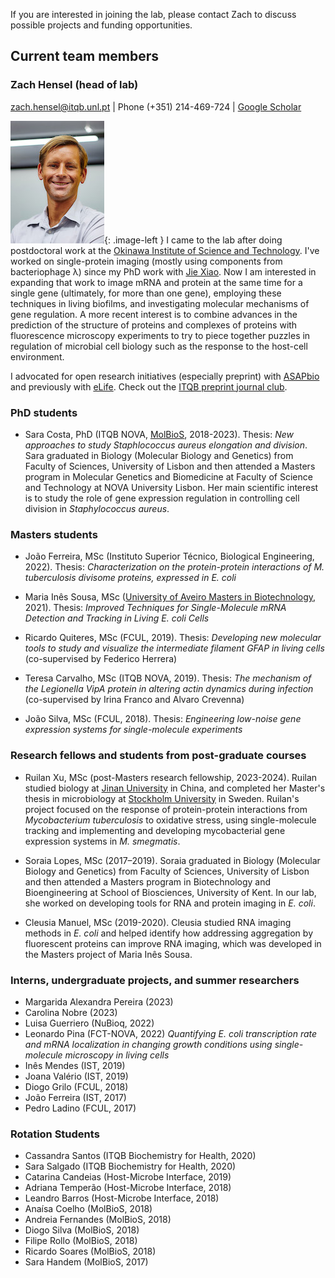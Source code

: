 If you are interested in joining the lab, please contact Zach to discuss possible projects and funding opportunities.

## Current team members

### Zach Hensel (head of lab)

[zach.hensel@itqb.unl.pt](mailto:zach.hensel@itqb.unl.pt) | Phone (+351) 214-469-724 | [Google Scholar](https://scholar.google.pt/citations?user=QwsENLQAAAAJ&hl=en) 

![Zach](img/zach.jpg){: .image-left } I came to the lab after doing postdoctoral work at the [Okinawa Institute of Science and Technology](https://www.oist.jp/). I've worked on single-protein imaging (mostly using components from bacteriophage λ) since my PhD work with [Jie Xiao](http://xiao.med.jhmi.edu/). Now I am interested in expanding that work to image mRNA and protein at the same time for a single gene (ultimately, for more than one gene), employing these techniques in living biofilms, and investigating molecular mechanisms of gene regulation. A more recent interest is to combine advances in the prediction of the structure of proteins and complexes of proteins with fluorescence microscopy experiments to try to piece together puzzles in regulation of microbial cell biology such as the response to the host-cell environment.

I advocated for open research initiatives (especially preprint) with [ASAPbio](http://asapbio.org/asapbio-ambassadors) and previously with [eLife](https://elifesciences.org/inside-elife/912b0679/early-career-advisory-group-elife-welcomes-150-ambassadors-of-good-practice-in-science). Check out the [ITQB preprint journal club](preprintjc).

### PhD students

* Sara Costa, PhD (ITQB NOVA, [MolBioS](http://www.itqb.unl.pt/education/phd-molecular-bioscience), 2018-2023). Thesis: *New approaches to study Staphlococcus aureus elongation and division*.\
Sara graduated in Biology (Molecular Biology and Genetics) from Faculty of Sciences, University of Lisbon and then attended a Masters program in Molecular Genetics and Biomedicine at Faculty of Science and Technology at NOVA University Lisbon. Her main scientific interest is to study the role of gene expression regulation in controlling cell division in *Staphylococcus aureus*.

### Masters students

* João Ferreira, MSc (Instituto Superior Técnico, Biological Engineering, 2022). Thesis: *Characterization on the protein-protein interactions of M. tuberculosis divisome proteins, expressed in E. coli*

* Maria Inês Sousa, MSc ([University of Aveiro Masters in Biotechnology](https://www.ua.pt/pt/curso/187), 2021). Thesis: *Improved Techniques for Single-Molecule mRNA Detection and Tracking in Living E. coli Cells*

* Ricardo Quiteres, MSc (FCUL, 2019). Thesis: *Developing new molecular tools to study and visualize the intermediate filament GFAP in living cells* (co-supervised by Federico Herrera)

* Teresa Carvalho, MSc (ITQB NOVA, 2019). Thesis: *The mechanism of the Legionella VipA protein in altering actin dynamics during infection* (co-supervised by Irina Franco and Alvaro Crevenna)

* João Silva, MSc (FCUL, 2018). Thesis: *Engineering low-noise gene expression systems for single-molecule experiments*

### Research fellows and students from post-graduate courses

* Ruilan Xu, MSc (post-Masters research fellowship, 2023-2024). Ruilan studied biology at [Jinan University](https://english.jnu.edu.cn/) in China, and completed her Master's thesis in microbiology at [Stockholm University](https://www.su.se/english/) in Sweden. Ruilan's project focused on the response of protein-protein interactions from *Mycobacterium tuberculosis* to oxidative stress, using single-molecule tracking and implementing and developing mycobacterial gene expression systems in *M. smegmatis*.

* Soraia Lopes, MSc (2017–2019). Soraia graduated in Biology (Molecular Biology and Genetics) from Faculty of Sciences, University of Lisbon and then attended a Masters program in Biotechnology and Bioengineering at School of Biosciences, University of Kent. In our lab, she worked on developing tools for RNA and protein imaging in *E. coli*.

* Cleusia Manuel, MSc (2019-2020). Cleusia studied RNA imaging methods in *E. coli* and helped identify how addressing aggregation by fluorescent proteins can improve RNA imaging, which was developed in the Masters project of Maria Inês Sousa.

### Interns, undergraduate projects, and summer researchers

* Margarida Alexandra Pereira (2023)
* Carolina Nobre (2023)
* Luisa Guerriero (NuBioq, 2022)
* Leonardo Pina (FCT-NOVA, 2022) *Quantifying E. coli transcription rate and mRNA localization in changing growth conditions using single-molecule microscopy in living cells*
* Inês Mendes (IST, 2019)
* Joana Valério (IST, 2019)
* Diogo Grilo (FCUL, 2018)
* João Ferreira (IST, 2017)
* Pedro Ladino (FCUL, 2017)

### Rotation Students

* Cassandra Santos (ITQB Biochemistry for Health, 2020)
* Sara Salgado (ITQB Biochemistry for Health, 2020)
* Catarina Candeias (Host-Microbe Interface, 2019)
* Adriana Temperão (Host-Microbe Interface, 2018)
* Leandro Barros (Host-Microbe Interface, 2018)
* Anaísa Coelho (MolBioS, 2018)
* Andreia Fernandes (MolBioS, 2018)
* Diogo Silva (MolBioS, 2018)
* Filipe Rollo (MolBioS, 2018)
* Ricardo Soares (MolBioS, 2018)
* Sara Handem (MolBioS, 2017)